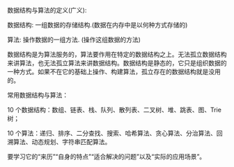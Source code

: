 数据结构与算法的定义(广义): 

数据结构: 一组数据的存储结构.(数据在内存中是以何种方式存储的) 

算法: 操作数据的一组方法. (操作这组数据的方法)



数据结构是为算法服务的，算法要作用在特定的数据结构之上。无法孤立数据结构来讲算法，也无法孤立算法来讲数据结构。数据结构是静态的，它只是组织数据的一种方式。如果不在它的基础上操作、构建算法，孤立存在的数据结构就是没用的。



常用数据结构与算法：

10 个数据结构：数组、链表、栈、队列、散列表、二叉树、堆、跳表、图、Trie 树；

10 个算法：递归、排序、二分查找、搜索、哈希算法、贪心算法、分治算法、回溯算法、动态规划、字符串匹配算法。

要学习它的“来历”“自身的特点”“适合解决的问题”以及“实际的应用场景”。